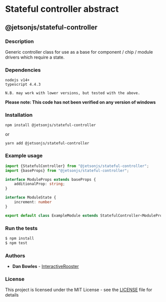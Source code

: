 # Stateful controller abstract
## @jetsonjs/stateful-controller
### Description

Generic controller class for use as a base for component / chip / module drivers which require a state.

### Dependencies

```
nodejs v14+
typescript 4.4.3

N.B. may work with lower versions, but tested with the above.
```

<strong>Please note: This code has not been verified on any version of windows</strong>

### Installation

```shell
npm install @jetsonjs/stateful-controller
```
or 
```shell
yarn add @jetsonjs/stateful-controller
```

### Example usage

```typescript
import {StatefulController} from "@jetsonjs/stateful-controller";
import {baseProps} from "@jetsonjs/stateful-controller";

interface ModuleProps extends baseProps {
    additionalProp: string;
}

interface ModuleState {
    increment: number
}

export default class ExampleModule extends StatefulController<ModuleProps, ModuleState> {};
```

### Run the tests

```sh
$ npm install
$ npm test
```

### Authors

* **Dan Bowles** - [InteractiveRooster](https://github.com/interactverooster)

### License

This project is licensed under the MIT License - see the [LICENSE](LICENSE) file for details
